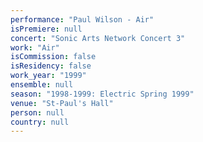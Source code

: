 ```yaml
---
performance: "Paul Wilson - Air"
isPremiere: null
concert: "Sonic Arts Network Concert 3"
work: "Air"
isCommission: false
isResidency: false
work_year: "1999"
ensemble: null
season: "1998-1999: Electric Spring 1999"
venue: "St-Paul's Hall"
person: null
country: null
---
```


